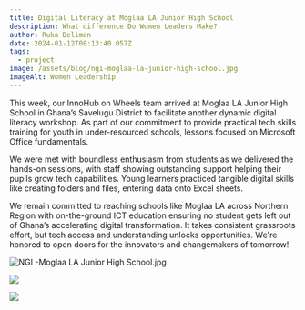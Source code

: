 ```yaml
---
title: Digital Literacy at Moglaa LA Junior High School
description: What difference Do Women Leaders Make?
author: Ruka Deliman
date: 2024-01-12T00:13:40.057Z
tags:
  - project
image: /assets/blog/ngi-moglaa-la-junior-high-school.jpg
imageAlt: Women Leadership
---
```

This week, our InnoHub on Wheels team arrived at Moglaa LA Junior High School in Ghana’s Savelugu District to facilitate another dynamic digital literacy workshop. As part of our commitment to provide practical tech skills training for youth in under-resourced schools, lessons focused on Microsoft Office fundamentals.

We were met with boundless enthusiasm from students as we delivered the hands-on sessions, with staff showing outstanding support helping their pupils grow tech capabilities. Young learners practiced tangible digital skills like creating folders and files, entering data onto Excel sheets.

We remain committed to reaching schools like Moglaa LA across Northern Region with on-the-ground ICT education ensuring no student gets left out of Ghana’s accelerating digital transformation. It takes consistent grassroots effort, but tech access and understanding unlocks opportunities. We're honored to open doors for the innovators and changemakers of tomorrow!



![NGI -Moglaa LA Junior High School.jpg](/assets/blog/ngi-moglaa-la-junior-high-school-2.jpg)

![](/assets/blog/ngi-moglaa-la-junior-high-school-3.jpg)

![](/assets/blog/ngi-moglaa-la-junior-high-school-8.jpg)